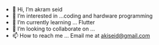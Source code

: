 - 👋 Hi, I’m akram seid
- 👀 I’m interested in ...coding and hardware programming
- 🌱 I’m currently learning ... Flutter
- 💞️ I’m looking to collaborate on ...
- 📫 How to reach me ...
Email me at akiseid@gmail.com

<!---
akram-seid/akram-seid is a ✨ special ✨ repository because its `README.md` (this file) appears on your GitHub profile.
You can click the Preview link to take a look at your changes.
--->

